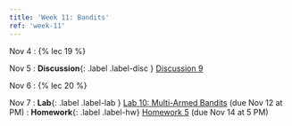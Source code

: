 ```yaml
---
title: 'Week 11: Bandits'
ref: 'week-11'
---
```


Nov 4
: {% lec 19 %}

Nov 5
: **Discussion**{: .label .label-disc } [Discussion 9]()

Nov 6
: {% lec 20 %}

Nov 7
: **Lab**{: .label .label-lab } [Lab 10: Multi-Armed Bandits](https://data102.datahub.berkeley.edu/) (due Nov 12 at PM)
: **Homework**{: .label .label-hw} [Homework 5](https://data102.datahub.berkeley.edu/) (due Nov 14 at 5 PM)
